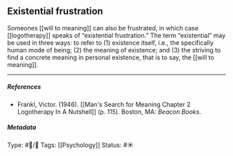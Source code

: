 ## Existential frustration # 

Someones [[will to meaning]] can also be frustrated, in which case [[logotherapy]] speaks of “existential frustration.” The term “existential” may be used in three ways: to refer to (1) existence itself, i.e., the specifically human mode of being; (2) the meaning of existence; and (3) the striving to find a concrete meaning in personal existence, that is to say, the [[will to meaning]].

___

##### References

- Frankl, Victor. (1946). [[Man's Search for Meaning Chapter 2 Logotherapy In A Nutshell]] (p. 115). Boston, MA: _Beacon Books_. 

##### Metadata

Type: #🔵/🔵 
Tags: [[Psychology]] 
Status: #☀️ 